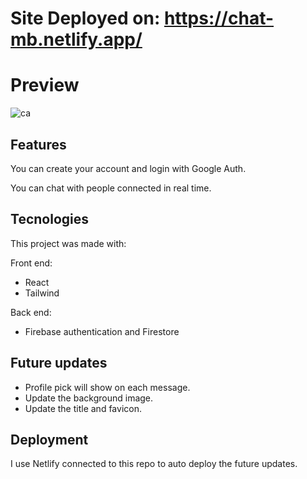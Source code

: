 # Site Deployed on: https://chat-mb.netlify.app/
# Preview 
![ca](https://user-images.githubusercontent.com/91494874/188216899-19244984-4427-4e8d-bd42-7272ba3f3bc0.png)


## Features
You can create your account and login with Google Auth.

You can chat with people connected in real time.

## Tecnologies

This project was made with:

Front end:
- React
- Tailwind

Back end:
- Firebase authentication and Firestore

## Future updates
- Profile pick will show on each message.
- Update the background image.
- Update the title and favicon.


## Deployment
I use Netlify connected to this repo to auto deploy the future updates.
